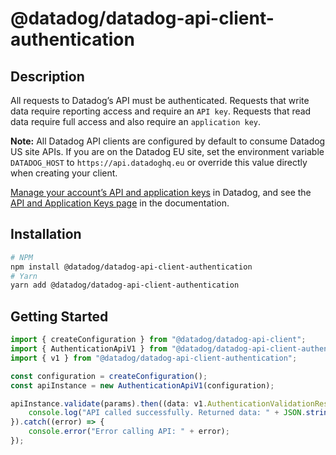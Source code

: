 # @datadog/datadog-api-client-authentication

## Description

All requests to Datadog’s API must be authenticated.
Requests that write data require reporting access and require an `API key`.
Requests that read data require full access and also require an `application key`.

**Note:** All Datadog API clients are configured by default to consume Datadog US site APIs.
If you are on the Datadog EU site, set the environment variable `DATADOG_HOST` to
`https://api.datadoghq.eu` or override this value directly when creating your client.

[Manage your account’s API and application keys](https://app.datadoghq.com/organization-settings/) in Datadog, and see the [API and Application Keys page](https://docs.datadoghq.com/account_management/api-app-keys/) in the documentation.

## Installation

```sh
# NPM
npm install @datadog/datadog-api-client-authentication
# Yarn
yarn add @datadog/datadog-api-client-authentication
```

## Getting Started
```ts
import { createConfiguration } from "@datadog/datadog-api-client";
import { AuthenticationApiV1 } from "@datadog/datadog-api-client-authentication";
import { v1 } from "@datadog/datadog-api-client-authentication";

const configuration = createConfiguration();
const apiInstance = new AuthenticationApiV1(configuration);

apiInstance.validate(params).then((data: v1.AuthenticationValidationResponse) => {
    console.log("API called successfully. Returned data: " + JSON.stringify(data));
}).catch((error) => {
    console.error("Error calling API: " + error);
});
```